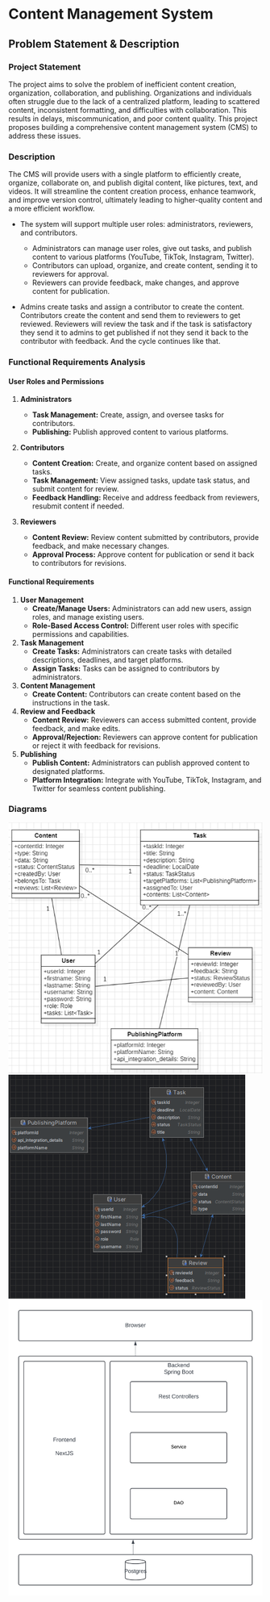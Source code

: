 # Content Management System

## Problem Statement & Description
### Project Statement
The project aims to solve the problem of inefficient content creation, organization, 
collaboration, and publishing. Organizations and individuals often struggle due to the lack of a centralized 
platform, leading to scattered content, inconsistent formatting, and difficulties with collaboration. 
This results in delays, miscommunication, and poor content quality. This project proposes building a 
comprehensive content management system (CMS) to address these issues.
### Description
The CMS will provide users with a single platform to efficiently create, organize, collaborate on, and publish digital content, like pictures, text, and videos. It will streamline the content creation process, enhance teamwork, and improve version control, ultimately leading to higher-quality content and a more efficient workflow.

- The system will support multiple user roles: administrators, reviewers, and contributors.
    - Administrators can manage user roles, give out tasks, and publish content to various platforms (YouTube, TikTok, Instagram, Twitter).
    - Contributors can upload, organize, and create content, sending it to reviewers for approval.
    - Reviewers can provide feedback, make changes, and approve content for publication.

- Admins create tasks and assign a contributor to create the content. Contributors create the content and send them to reviewers to get reviewed. Reviewers will review the task and if the task is satisfactory they send it to admins to get published if not they send it back to the contributor with feedback. And the cycle continues like that.

### Functional Requirements Analysis

#### User Roles and Permissions
1. **Administrators**
    - **Task Management:** Create, assign, and oversee tasks for contributors.
    - **Publishing:** Publish approved content to various platforms.

2. **Contributors**
    - **Content Creation:** Create, and organize content based on assigned tasks.
    - **Task Management:** View assigned tasks, update task status, and submit content for review.
    - **Feedback Handling:** Receive and address feedback from reviewers, resubmit content if needed.

3. **Reviewers**
    - **Content Review:** Review content submitted by contributors, provide feedback, and make necessary changes.
    - **Approval Process:** Approve content for publication or send it back to contributors for revisions.

#### Functional Requirements
1. **User Management**
    - **Create/Manage Users:** Administrators can add new users, assign roles, and manage existing users.
    - **Role-Based Access Control:** Different user roles with specific permissions and capabilities.
2. **Task Management**
    - **Create Tasks:** Administrators can create tasks with detailed descriptions, deadlines, and target platforms.
    - **Assign Tasks:** Tasks can be assigned to contributors by administrators.
3. **Content Management**
    - **Create Content:** Contributors can create content based on the instructions in the task.
4. **Review and Feedback**
    - **Content Review:** Reviewers can access submitted content, provide feedback, and make edits.
    - **Approval/Rejection:** Reviewers can approve content for publication or reject it with feedback for revisions.
5. **Publishing**
    - **Publish Content:** Administrators can publish approved content to designated platforms.
    - **Platform Integration:** Integrate with YouTube, TikTok, Instagram, and Twitter for seamless content publishing.

### Diagrams
![class-diagram.png](screenshots/class-diagram.png)
![entity-rel.png](screenshots/entity-rel.png)
![arch.png](screenshots/arch.png)
